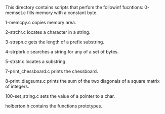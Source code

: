 This directory contains scripts that perfom the followinf fucntions: 0-memset.c fills memory with a constant byte.

1-memcpy.c copies memory area.

2-strchr.c locates a character in a string.

3-strspn.c gets the length of a prefix substring.

4-strpbrk.c searches a string for any of a set of bytes.

5-strstr.c locates a substring.

7-print_chessboard.c prints the chessboard.

8-print_diagsums.c prints the sum of the two diagonals of a square matrix of integers.

100-set_string.c sets the value of a pointer to a char.

holberton.h contains the functions prototypes.

